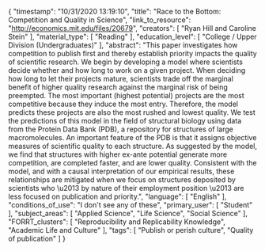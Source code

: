 {
    "timestamp": "10/31/2020 13:19:10",
    "title": "Race to the Bottom: Competition and Quality in Science",
    "link_to_resource": "http://economics.mit.edu/files/20679",
    "creators": [
        "Ryan Hill and Caroline Stein"
    ],
    "material_type": [
        "Reading"
    ],
    "education_level": [
        "College / Upper Division (Undergraduates)"
    ],
    "abstract": "This paper investigates how competition to publish first and thereby establish priority impacts the quality of scientific research. We begin by developing a model where scientists decide whether and how long to work on a given project. When deciding how long to let their projects mature, scientists trade off the marginal benefit of higher quality research against the marginal risk of being preempted. The most important (highest potential) projects are the most competitive because they induce the most entry. Therefore, the model predicts these projects are also the most rushed and lowest quality. We test the predictions of this model in the field of structural biology using data from the Protein Data Bank (PDB), a repository for structures of large macromolecules. An important feature of the PDB is that it assigns objective measures of scientific quality to each structure. As suggested by the model, we find that structures with higher ex-ante potential generate more competition, are completed faster, and are lower quality. Consistent with the model, and with a causal interpretation of our empirical results, these relationships are mitigated when we focus on structures deposited by scientists who \u2013 by nature of their employment position \u2013 are less focused on publication and priority.",
    "language": [
        "English"
    ],
    "conditions_of_use": "I don't see any of these",
    "primary_user": [
        "Student"
    ],
    "subject_areas": [
        "Applied Science",
        "Life Science",
        "Social Science"
    ],
    "FORRT_clusters": [
        "Reproducibility and Replicability Knowledge",
        "Academic Life and Culture"
    ],
    "tags": [
        "Publish or perish culture",
        "Quality of publication"
    ]
}